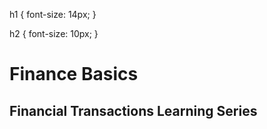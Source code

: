 h1 {
  font-size: 14px;
}


h2 {
  font-size: 10px;
}

<h1>Finance Basics</h1>

<h2>Financial Transactions Learning Series</h2>


